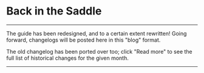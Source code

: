 # Back in the Saddle
----------

The guide has been redesigned, and to a certain extent rewritten! Going forward, changelogs will be posted here in this "blog" format. 

The old changelog has been ported over too; click "Read more" to see the full list of historical changes for the given month.

* * *